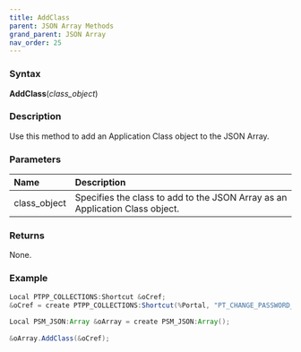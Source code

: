 ```yaml
---
title: AddClass
parent: JSON Array Methods
grand_parent: JSON Array
nav_order: 25
---
```


### [](#header-3)Syntax

**AddClass**(_class_object_)

### [](#header-3)Description

Use this method to add an Application Class object to the JSON Array.

### [](#header-3)Parameters

| Name           | Description                                                                    |
|:---------------|:-------------------------------------------------------------------------------|
| class_object   | Specifies the class to add to the JSON Array as an Application Class object.   |


### [](#header-3)Returns

None.

### [](#header-3)Example

```java
Local PTPP_COLLECTIONS:Shortcut &oCref;
&oCref = create PTPP_COLLECTIONS:Shortcut(%Portal, "PT_CHANGE_PASSWORD_GBL");
   
Local PSM_JSON:Array &oArray = create PSM_JSON:Array();
   
&oArray.AddClass(&oCref);
```
